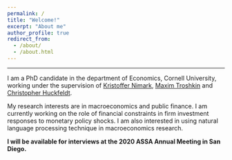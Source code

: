 ```yaml
---
permalink: /
title: "Welcome!"
excerpt: "About me"
author_profile: true
redirect_from: 
  - /about/
  - /about.html
---
```

---


I am a PhD candidate in the department of Economics, Cornell University, working under the supervision of [Kristoffer Nimark](http://www.kris-nimark.net/), [Maxim Troshkin](http://www.troshkin.com/) and [Christopher Huckfeldt](https://christopher-huckfeldt.github.io/).

My research interests are in macroeconomics and public finance. I am currently working on the role of financial constraints in firm investment responses to monetary policy shocks. I am also interested in using natural language processing technique in macroeconomics research.

__I will be available for interviews at the 2020 ASSA Annual Meeting in San Diego.__
